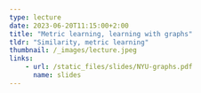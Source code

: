 ```yaml
---
type: lecture
date: 2023-06-20T11:15:00+2:00
title: "Metric learning, learning with graphs"
tldr: "Similarity, metric learning"
thumbnail: /_images/lecture.jpeg
links: 
    - url: /static_files/slides/NYU-graphs.pdf
      name: slides
---
```

